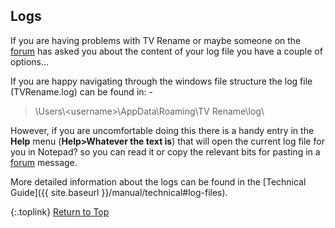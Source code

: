 <!-- START LOGS ------------------------------ -->
## Logs

If you are having problems with TV&nbsp;Rename or maybe someone on the [forum](https://groups.google.com/forum/#!forum/tvrename) has asked you about the content of your log file you have a couple of options...

If you are happy navigating through the windows file structure the log file (TVRename.log) can be found in: -

> \\Users\\\<username\>\\AppData\\Roaming\\TV Rename\\log\\

However, if you are uncomfortable doing this there is a handy entry in the **Help** menu (**Help>Whatever the text is**) that will open the current log file for you in Notepad? so you can read it or copy the relevant bits for pasting in a [forum](https://groups.google.com/forum/#!forum/tvrename) message.

More detailed information about the logs can be found in the [Technical Guide]({{ site.baseurl }}/manual/technical#log-files).


{:.toplink}
[Return to Top]()
<!-- END LOGS -------------------------------- -->

